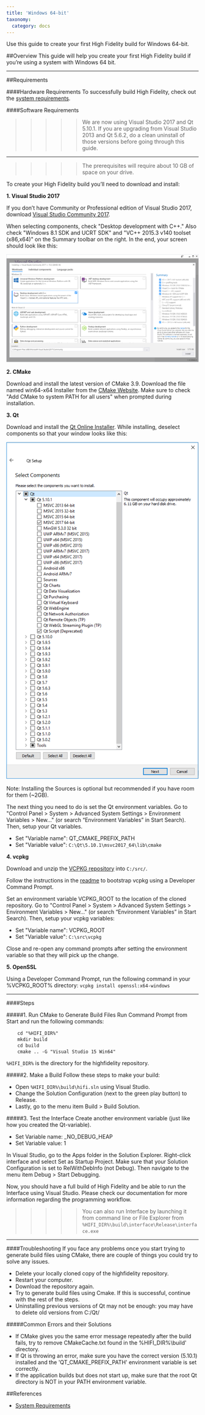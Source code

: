 ```yaml
---
title: 'Windows 64-bit'
taxonomy:
  category: docs
---
```


Use this guide to create your first High Fidelity build for Windows 64-bit.

##Overview
This guide will help you create your first High Fidelity build if you’re using a system with Windows 64 bit.

--------------

##Requirements

####Hardware Requirements
To successfully build High Fidelity, check out the [system requirements](https://docs.highfidelity.com/get-started/requirements).


####Software Requirements

>>>>> We are now using Visual Studio 2017 and Qt 5.10.1. If you are upgrading from Visual Studio 2013 and Qt 5.6.2, do a clean uninstall of those versions before going through this guide.

---

>>>>> The prerequisites will require about 10 GB of space on your drive.

To create your High Fidelity build you’ll need to download and install:

**1. Visual Studio 2017**

If you don’t have Community or Professional edition of Visual Studio 2017, download [Visual Studio Community 2017](https://www.visualstudio.com/downloads/).

When selecting components, check "Desktop development with C++." Also check "Windows 8.1 SDK and UCRT SDK" and "VC++ 2015.3 v140 toolset (x86,x64)" on the Summary toolbar on the right. In the end, your screen should look like this:

![img](vs2017-comp.png)

**2. CMake**

Download and install the latest version of CMake 3.9. Download the file named  win64-x64 Installer from the [CMake Website](https://cmake.org/download/). Make sure to check "Add CMake to system PATH for all users" when prompted during installation.

**3. Qt**

Download and install the [Qt Online Installer](https://www.qt.io/download-open-source/?hsCtaTracking=f977210e-de67-475f-a32b-65cec207fd03%7Cd62710cd-e1db-46aa-8d4d-2f1c1ffdacea). While installing, deselect components so that your window looks like this:

![img](qt-comp.png)

Note: Installing the Sources is optional but recommended if you have room for them (~2GB).

The next thing you need to do is set the Qt environment variables. Go to "Control Panel > System > Advanced System Settings > Environment Variables > New..." (or search “Environment Variables” in Start Search). Then, setup your Qt variables.
* Set "Variable name": QT_CMAKE_PREFIX_PATH
* Set "Variable value":  `C:\Qt\5.10.1\msvc2017_64\lib\cmake`

**4. vcpkg**

Download and unzip the [VCPKG repository](https://github.com/Microsoft/vcpkg) into `C:/src/`.

Follow the instructions in the [readme](https://github.com/Microsoft/vcpkg/blob/master/README.md) to bootstrap vcpkg using a Developer Command Prompt.

Set an environment variable VCPKG_ROOT to the location of the cloned repository. Go to "Control Panel > System > Advanced System Settings > Environment Variables > New..." (or search “Environment Variables” in Start Search). Then, setup your vcpkg variables:
* Set "Variable name": VCPKG_ROOT
* Set "Variable value":  `C:\src\vcpkg`

Close and re-open any command prompts after setting the environment variable so that they will pick up the change.

**5. OpenSSL**

Using a Developer Command Prompt, run the following command in your %VCPKG_ROOT% directory: `vcpkg install openssl:x64-windows`

---------------------------


####Steps

#####1. Run CMake to Generate Build Files
Run Command Prompt from Start and run the following commands:

		cd "%HIFI_DIR%"
		mkdir build
		cd build
		cmake .. -G "Visual Studio 15 Win64"

`%HIFI_DIR%` is the directory for the highfidelity repository.


#####2. Make a Build
Follow these steps to make your build:
* Open  `%HIFI_DIR%\build\hifi.sln`  using Visual Studio.
* Change the Solution Configuration (next to the green play button) to Release.
* Lastly, go to the menu item Build > Build Solution.


#####3. Test the Interface
Create another environment variable (just like how you created the Qt-variable).

* Set Variable name: _NO_DEBUG_HEAP
* Set Variable value: 1

In Visual Studio, go to the Apps folder in the Solution Explorer. Right-click interface and select Set as Startup Project. Make sure that your Solution Configuration is set to RelWithDebInfo (not Debug). Then navigate to the menu item Debug > Start Debugging.

Now, you should have a full build of High Fidelity and be able to run the Interface using Visual Studio. Please check our documentation for more information regarding the programming workflow.

>>>>> You can also run Interface by launching it from command line or File Explorer from `%HIFI_DIR%\build\interface\Release\interface.exe`

---------------------------------------------------------------


####Troubleshooting
If you face any problems once you start trying to generate build files using CMake, there are couple of things you could try to solve any issues.
* Delete your locally cloned copy of the highfidelity repository.
* Restart your computer.
* Download the repository again.
* Try to generate build files using Cmake. If this is successful, continue with the rest of the steps.
* Uninstalling previous versions of Qt may not be enough: you may have to delete old versions from C:/Qt/

#####Common Errors and their Solutions
* If CMake gives you the same error message repeatedly after the build fails, try to remove CMakeCache.txt found in the %HIFI_DIR%\build' directory.
* If Qt is throwing an error, make sure you have the correct version (5.10.1) installed and the 'QT_CMAKE_PREFIX_PATH' environment variable is set correctly.
* If the application builds but does not start up, make sure that the root Qt directory is NOT in your PATH environment variable.


##References
* [System Requirements](https://docs.highfidelity.com/get-started/requirements)
